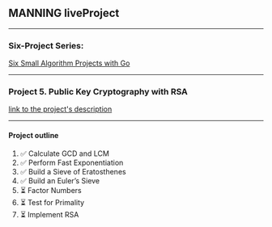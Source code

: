 ## MANNING liveProject

---

### Six-Project Series:
[Six Small Algorithm Projects with Go](https://www.manning.com/liveprojectseries/six-small-algorithm-projects-with-go)

---


### Project 5. Public Key Cryptography with RSA
[link to the project's description](https://www.manning.com/liveproject/public-key-cryptography-with-rsa)

---
#### Project outline
1. ✅ Calculate GCD and LCM
2. ✅ Perform Fast Exponentiation
3. ✅ Build a Sieve of Eratosthenes
4. ✅ Build an Euler’s Sieve
5. ⏳ Factor Numbers
6. ⏳ Test for Primality
7. ⏳ Implement RSA